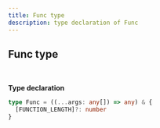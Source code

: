 ```yaml
---
title: Func type
description: type declaration of Func
---
```


## Func type
<br>

**Type declaration**

```typescript
type Func = ((...args: any[]) => any) & {
  [FUNCTION_LENGTH]?: number
}
```
